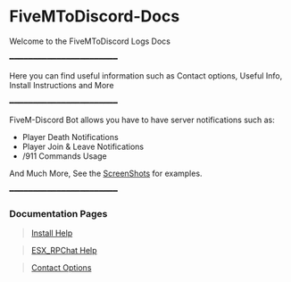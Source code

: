 # FiveMToDiscord-Docs

Welcome to the FiveMToDiscord Logs Docs

━━━━━━━━━━━━━━━━━━━━━━━

Here you can find useful information such as 
Contact options, Useful Info, Install Instructions and More

━━━━━━━━━━━━━━━━━━━━━━━

FiveM-Discord Bot allows you have to have server notifications such as:

* Player Death Notifications
* Player Join & Leave Notifications
* /911 Commands Usage

And Much More, See the [ScreenShots](https://github.com/TheRealToxicDev/FiveMToDiscord-Logs/wiki/Screenshots) for examples.

━━━━━━━━━━━━━━━━━━━━━━━

### Documentation Pages
> [Install Help](Docs/INSTALLATION.md)

> [ESX_RPChat Help](Docs/ESX-FIX.md)

> [Contact Options](Docs/CONTACT.md)
